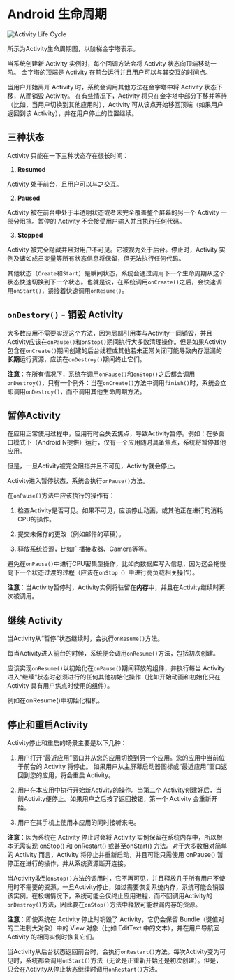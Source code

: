   # Android 生命周期

![Activity Life Cycle](http://ww4.sinaimg.cn/mw690/005TG3l2jw1faxhqx4h4kj30ie0873zi.jpg)

所示为Activity生命周期图，以阶梯金字塔表示。

当系统创建新 Activity 实例时，每个回调方法会将 Activity 状态向顶端移动一阶。 金字塔的顶端是 Activity 在前台运行并且用户可以与其交互的时间点。

当用户开始离开 Activity 时，系统会调用其他方法在金字塔中将 Activity 状态下移，从而销毁 Activity。 在有些情况下，Activity 将只在金字塔中部分下移并等待（比如，当用户切换到其他应用时），Activity 可从该点开始移回顶端（如果用户返回到该 Activity），并在用户停止的位置继续。


## 三种状态

Activity 只能在一下三种状态存在很长时间：

1. **Resumed**

  Activity 处于前台，且用户可以与之交互。

2. **Paused**

  Activity 被在前台中处于半透明状态或者未完全覆盖整个屏幕的另一个 Activity 一部分阻挡。暂停的 Activity 不会接受用户输入并且执行任何代码。

3. **Stopped**

  Activity 被完全隐藏并且对用户不可见。它被视为处于后台。停止时，Activity 实例及诸如成员变量等所有状态信息将保留，但无法执行任何代码。

其他状态（`Create`和`Start`）是瞬间状态，系统会通过调用下一个生命周期从这个状态快速切换到下一个状态。也就是说，在系统调用`onCreate()`之后，会快速调用`onStart()`，紧接着快速调用`onResume()`。

## `onDestory()` - 销毁 Activity

大多数应用不需要实现这个方法，因为局部引用类与Activity一同销毁，并且Activity应该在`onPause()`和`onStop()`期间执行大多数清理操作。但是如果Activity包含在`onCreate()`期间创建的后台线程或其他若未正常关闭可能导致内存泄漏的**长期**运行资源，应该在`onDestroy()`期间终止它们。

**注意**：在所有情况下，系统在调用`onPause()`和`onStop()`之后都会调用`onDestroy()`，只有一个例外：当在`onCreate()`方法中调用`finish()`时，系统会立即调用`onDestroy()`，而不调用其他生命周期方法。

## 暂停Activity

在应用正常使用过程中，应用有时会失去焦点，导致Activity暂停。例如：在多窗口模式下（Android N提供）运行，仅有一个应用随时具备焦点，系统将暂停其他应用。

但是，一旦Activity被完全阻挡并且不可见，Activity就会停止。

Activity进入暂停状态，系统会执行`onPause()`方法。

在`onPause()`方法中应该执行的操作有：

1. 检查Activity是否可见。如果不可见，应该停止动画，或其他正在进行的消耗CPU的操作。

2. 提交未保存的更改（例如邮件的草稿）。

3. 释放系统资源，比如广播接收器、Camera等等。

避免在`onPause()`中进行CPU密集型操作，比如向数据库写入信息，因为这会拖慢向下一个状态过渡的过程（应该在`onStop（）`中进行高负载相关操作）。

**注意**：当Activity暂停时，Activity实例将驻留在**内存**中，并且在Activity继续时再次被调用。

## 继续 Activity

当Activity从“暂停”状态继续时，会执行`onResume()`方法。

每当Activity进入前台的时候，系统便会调用`onResume()`方法，包括初次创建。

应该实现`onResume()`以初始化在`onPause()`期间释放的组件，并执行每当 Activity 进入“继续”状态时必须进行的任何其他初始化操作（比如开始动画和初始化只在 Activity 具有用户焦点时使用的组件）。

例如在onResume()中初始化相机。

## 停止和重启Activity

Activity停止和重启的场景主要是以下几种：

1. 用户打开“最近应用”窗口并从您的应用切换到另一个应用。您的应用中当前位于前台的 Activity 将停止。 如果用户从主屏幕启动器图标或“最近应用”窗口返回到您的应用，将会重启 Activity。

2. 用户在本应用中执行开始新Activity的操作。当第二个 Activity创建好后，当前Activity便停止。如果用户之后按了返回按钮，第一个 Activity 会重新开始。

3. 用户在其手机上使用本应用的同时接听来电。

**注意**：因为系统在 Activity 停止时会将 Activity 实例保留在系统内存中，所以根本无需实现 onStop() 和 onRestart() 或甚至onStart() 方法。对于大多数相对简单的 Activity 而言，Activity 将停止并重新启动，并且可能只需使用 onPause() 暂停正在进行的操作，并从系统资源断开连接。

当Activity收到`onStop()`方法的调用时，它不再可见，并且释放几乎所有用户不使用时不需要的资源。一旦Activity停止，如过需要恢复系统内存，系统可能会销毁该实例。在极端情况下，系统可能会仅终止应用进程，而不回调用Activity的`onDestroy()`方法，因此要在`onStop()`方法中释放可能泄漏内存的资源。

**注意**：即使系统在 Activity 停止时销毁了 Activity，它仍会保留 Bundle（键值对的二进制大对象）中的 View 对象（比如 EditText 中的文本），并在用户导航回 Activity 的相同实例时恢复它们。

当Activity从后台状态返回前台时，会执行`onRestart()`方法。每次Activity变为可见时，系统都会调用`onStart()`方法（无论是正重新开始还是初次创建）。但是，只会在Activity从停止状态继续时调用`onRestart()`方法。
